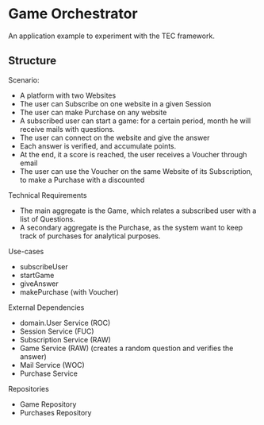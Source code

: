 # Game Orchestrator
An application example to experiment with the TEC framework.

## Structure
Scenario:
- A platform with two Websites
- The user can Subscribe on one website in a given Session
- The user can make Purchase on any website
- A subscribed user can start a game: for a certain period, month he will receive mails with questions.
- The user can connect on the website and give the answer
- Each answer is verified, and accumulate points.
- At the end, it a score is reached, the user receives a Voucher through email
- The user can use the Voucher on the same Website of its Subscription, to make a Purchase with a discounted

Technical Requirements
- The main aggregate is the Game, which relates a subscribed user with a list of Questions.
- A secondary aggregate is the Purchase, as the system want to keep track of purchases for analytical purposes.

Use-cases
- subscribeUser
- startGame
- giveAnswer
- makePurchase (with Voucher)

External Dependencies
- domain.User Service (ROC)
- Session Service (FUC)
- Subscription Service (RAW)
- Game Service (RAW) (creates a random question and verifies the answer)
- Mail Service (WOC)
- Purchase Service

Repositories
- Game Repository
- Purchases Repository
